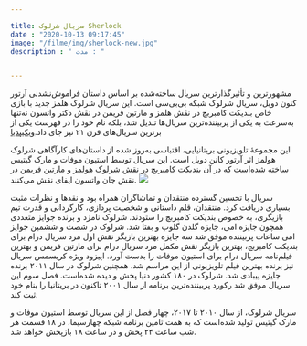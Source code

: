 ```yaml
---

title: سریال شرلوک Sherlock 
date : "2020-10-13 09:17:45"
image: "/filme/img/sherlock-new.jpg"
description : " مدت : "


---
```

مشهورترین و تأثیرگذارترین سریال ساخته‌شده بر اساس داستان فراموش‌نشدنی آرتور کنون دویل، سریال شرلوک شبکه بی‌بی‌سی است. این سریال شرلوک هلمز جدید با بازی خاص بندیکت کامبربچ در نقش هلمز و مارتین فریمن در نقش دکتر واتسون نه‌تنها به‌سرعت به یکی از پربیننده‌ترین سریال‌ها تبدیل شد، بلکه نام خود را در فهرست یکی از برترین سریال‌های قرن ۲۱ نیز جای داد.[ویکیپدیا](https://fa.wikipedia.org/wiki/%D8%B4%D8%B1%D9%84%D9%88%DA%A9_(%D9%85%D8%AC%D9%85%D9%88%D8%B9%D9%87_%D8%AA%D9%84%D9%88%DB%8C%D8%B2%DB%8C%D9%88%D9%86%DB%8C))

این مجموعهٔ تلویزیونی بریتانیایی، اقتباسی به‌روز شده از داستان‌های کارآگاهی شرلوک هولمز اثر آرتور کانن دویل است. این سریال توسط استیون موفات و مارک گیتیس ساخته شده‌است که در آن بندیکت کامبربچ در نقش شرلوک هولمز و مارتین فریمن در نقش جان واتسون ایفای نقش می‌کنند.
![](/filme/img/sherlok.jpg)

سریال با تحسین گسترده منتقدان و تماشاگران همراه بود و نقدها و نظرات مثبت بسیاری دریافت کرد. منتقدان، قلم داستانی و شخصیت پردازی، کارگردانی و قدرت تیم بازیگری، به خصوص بندیکت کامبربچ را ستودند. شرلوک نامزد و برنده جوایز متعددی همچون جایزه امی، جایزه گلدن گلوب و بفتا شد. شرلوک در شصت و ششمین جوایز امی ساعات پربیننده موفق شد سه جایزه بهترین بازیگر نقش اول مرد سریال درام برای بندیکت کامبربچ، بهترین بازیگر نقش مکمل مرد سریال درام برای مارتین فریمن و بهترین فیلم‌نامه سریال درام برای استیون موفات را بدست آورد. اپیزود ویژه کریسمس سریال نیز برنده بهترین فیلم تلویزیونی از این مراسم شد. همچنین شرلوک در سال ۲۰۱۱ برنده جایزه پیبادی شد. شرلوک در ۱۸۰ کشور دنیا پخش و دیده شده‌است. فصل سوم این سریال موفق شد رکورد پربیننده‌ترین برنامه از سال ۲۰۰۱ تاکنون در بریتانیا را بنام خود ثبت کند.

سریال شرلوک، از سال ۲۰۱۰ تا ۲۰۱۷، چهار فصل از این  سریال توسط استیون موفات و مارک گیتیس تولید شده‌است که به همت تامین برنامه شبکه چهارسیما، در ۱۸ قسمت هر شب ساعت ۲۴ پخش و در ساعت ۱۸ بازپخش خواهد شد.

